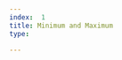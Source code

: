 ```yaml
---
index:  1
title: Minimum and Maximum
type:

---
```

<!--stackedit_data:
eyJoaXN0b3J5IjpbMjU3NjMxOTgyXX0=
-->